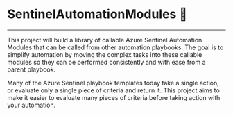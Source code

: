 # SentinelAutomationModules :owl:
---
This project will build a library of callable Azure Sentinel Automation Modules that can be called from other automation playbooks.  The goal is to simplify automation by moving the complex tasks into these callable modules so they can be performed consistently and with ease from a parent playbook.

Many of the Azure Sentinel playbook templates today take a single action, or evaluate only a single piece of criteria and return it.  This project aims to make it easier to evaluate many pieces of criteria before taking action with your automation.
